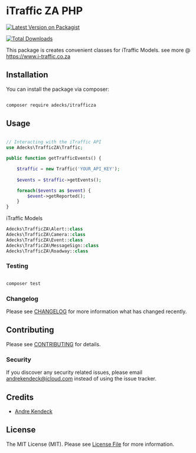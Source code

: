# iTraffic ZA PHP

  

[![Latest Version on Packagist](https://img.shields.io/packagist/v/adecks/itrafficza.svg?style=flat-square)](https://packagist.org/packages/adecks/trafficza)

[![Total Downloads](https://img.shields.io/packagist/dt/adecks/itrafficza.svg?style=flat-square)](https://packagist.org/packages/adecks/trafficza)


  

This package is creates convenient classes for iTraffic Models.
see more @ https://www.i-traffic.co.za



## Installation

  

You can install the package via composer:

  

```bash

composer require adecks/itrafficza

```

  

## Usage

  

```php

// Interacting with the iTraffic API
use Adecks\TrafficZA\Traffic;

public function getTrafficEvents() {

	$traffic = new Traffic('YOUR_API_KEY');
	
	$events = $traffic->getEvents();

	foreach($events as $event) {
		$event->getReported();
	}
}

```
iTraffic Models
```php
Adecks\TrafficZA\Alert::class
Adecks\TrafficZA\Camera::class
Adecks\TrafficZA\Event::class
Adecks\TrafficZA\MessageSign::class
Adecks\TrafficZA\Roadway::class
```
  

### Testing

  

```bash

composer test

```

  

### Changelog

  

Please see [CHANGELOG](CHANGELOG.md) for more information what has changed recently.

  

## Contributing

  

Please see [CONTRIBUTING](CONTRIBUTING.md) for details.

  

### Security

  

If you discover any security related issues, please email andrekendeck@icloud.com instead of using the issue tracker.

  

## Credits

  

- [Andre Kendeck](https://github.com/adecks)

  

## License

  

The MIT License (MIT). Please see [License File](LICENSE.md) for more information.
